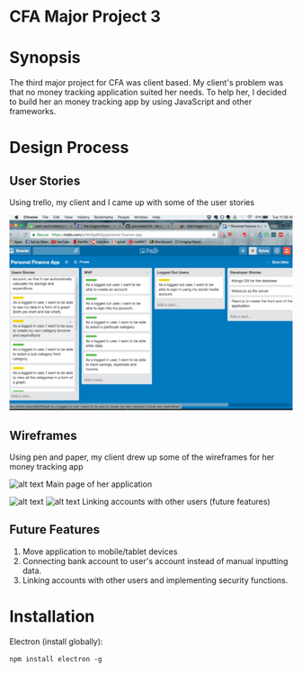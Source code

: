 
CFA Major Project 3
===================

Synopsis
========
The third major project for CFA was client based. My client's problem was that no money tracking application suited her needs. To help her, I decided to build her an money tracking app by using JavaScript and other frameworks. 

Design Process
==============

User Stories
------------
Using trello, my client and I came up with some of the user stories

![alt text](/userstories.png)

Wireframes
----------
Using pen and paper, my client drew up some of the wireframes for her money tracking app

![alt text](/wireframe1.png)
Main page of her application

![alt text](/wireframe2.png)
![alt text](/wireframe3.png)
Linking accounts with other users (future features)

Future Features
---------------
1. Move application to mobile/tablet devices
2. Connecting bank account to user's account instead of manual inputting data. 
3. Linking accounts with other users and implementing security functions.


Installation
============

Electron (install globally):
```
npm install electron -g

```



